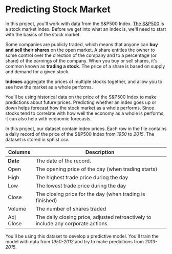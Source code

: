 # Predicting Stock Market

In this project, you'll work with data from the S&P500 Index. [The S&P500](https://en.wikipedia.org/wiki/S%26P_500) is a stock market index. Before we get into what an index is, we'll need to start with the basics of the stock market.

Some companies are publicly traded, which means that anyone can **buy and sell their shares** on the open market. A share entitles the owner to some control over the direction of the company and to a percentage (or share) of the earnings of the company. When you buy or sell shares, it's common known as **trading a stock**. The price of a share is based on supply and demand for a given stock.

**Indexes** aggregate the prices of multiple stocks together, and allow you to see how the market as a whole performs.

You'll be using historical data on the price of the S&P500 Index to make predictions about future prices. Predicting whether an index goes up or down helps forecast how the stock market as a whole performs. Since stocks tend to correlate with how well the economy as a whole is performs, it can also help with economic forecasts.

In this project, our dataset contain index prices. Each row in the file contains a daily record of the price of the S&P500 Index from *1950* to *2015*. The dataset is stored in sphist.csv.

| Columns | Description |
| ----------- | ----------- |
| **Date** | The date of the record. |
| Open | The opening price of the day (when trading starts) |
| High |  The highest trade price during the day |
| Low | The lowest trade price during the day |
| Close | The closing price for the day (when trading is finished) |
| Volume | The number of shares traded |
| Adj Close | The daily closing price, adjusted retroactively to include any corporate actions. |

You'll be using this dataset to develop a predictive model. You'll train the model with data from *1950-2012* and try to make predictions from *2013-2015*.

